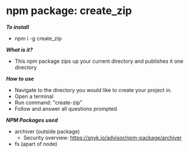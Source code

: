 # npm package: create_zip

***To install***
- npm i -g create_zip

***What is it?***
- This npm package zips up your current directory and publishes it one directory

***How to use***
- Navigate to the directory you would like to create your project in.
- Open a terminal
- Run command: "create-zip"
- Follow and answer all questions prompted

***NPM Packages used***
- archiver (outside package)
    - Security overview: https://snyk.io/advisor/npm-package/archiver
- fs (apart of node)
